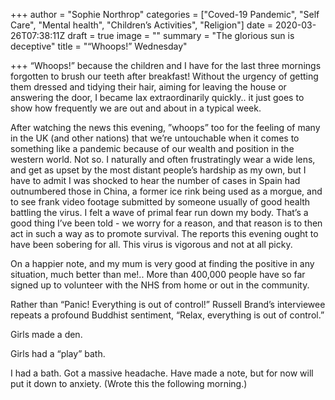 +++
author = "Sophie Northrop"
categories = ["Coved-19 Pandemic", "Self Care", "Mental health", "Children’s Activities", "Religion"]
date = 2020-03-26T07:38:11Z
draft = true
image = ""
summary = "The glorious sun is deceptive"
title = "“Whoops!” Wednesday"

+++
“Whoops!” because the children and I have for the last three mornings forgotten to brush our teeth after breakfast! Without the urgency of getting them dressed and tidying their hair, aiming for leaving the house or answering the door, I became lax extraordinarily quickly.. it just goes to show how frequently we are out and about in a typical week.

After watching the news this evening, ”whoops” too for the feeling of many in the UK (and other nations) that we’re untouchable when it comes to something like a pandemic because of our wealth and position in the western world. Not so. I naturally and often frustratingly wear a wide lens, and get as upset by the most distant people’s hardship as my own, but I have to admit I was shocked to hear the number of cases in Spain had outnumbered those in China, a former ice rink being used as a morgue, and to see frank video footage submitted by someone usually of good health battling the virus. I felt a wave of primal fear run down my body. That’s a good thing I’ve been told - we worry for a reason, and that reason is to then act in such a way as to promote survival. The reports this evening ought to have been sobering for all. This virus is vigorous and not at all picky.

On a happier note, and my mum is very good at finding the positive in any situation, much better than me!.. More than 400,000 people have so far signed up to volunteer with the NHS from home or out in the community.

Rather than “Panic! Everything is out of control!” Russell Brand’s interviewee repeats  a profound Buddhist sentiment, “Relax, everything is out of control.”

Girls made a den.

Girls had a “play” bath.

I had a bath. Got a massive headache. Have made a note, but for now will put it down to anxiety. (Wrote this the following morning.)